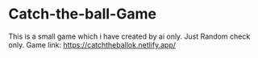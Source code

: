 # Catch-the-ball-Game
This is a small game which i have created by ai only.
Just Random check only.
Game link: https://catchtheballok.netlify.app/ 
